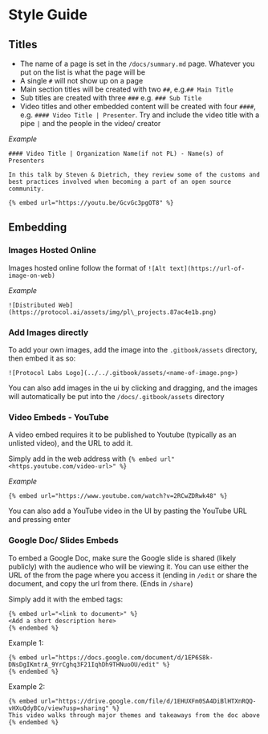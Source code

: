 # Style Guide

## Titles
* The name of a page is set in the `/docs/summary.md` page. Whatever you put on the list is what the page will be
* A single `#` will not show up on a page
* Main section titles will be created with two `##`, e.g.`## Main Title`
* Sub titles are created with three `###` e.g. `### Sub Title`
* Video titles and other embedded content will be created with four `####`, e.g. `#### Video Title | Presenter`. Try and include the video title with a pipe `|` and the people in the video/ creator

_Example_
```
#### Video Title | Organization Name(if not PL) - Name(s) of Presenters

In this talk by Steven & Dietrich, they review some of the customs and best practices involved when becoming a part of an open source community.

{% embed url="https://youtu.be/GcvGc3pgOT8" %}
```

## Embedding

### Images Hosted Online
Images hosted online follow the format of
`![Alt text](https://url-of-image-on-web)`

_Example_
```
![Distributed Web](https://protocol.ai/assets/img/pl\_projects.87ac4e1b.png)
```

### Add Images directly
To add your own images, add the image into the `.gitbook/assets` directory, then embed it as so:

```
![Protocol Labs Logo](../../.gitbook/assets/<name-of-image.png>)
```

You can also add images in the ui by clicking and dragging, and the images will automatically be put into the `/docs/.gitbook/assets` directory


### Video Embeds - YouTube
A video embed requires it to be published to Youtube (typically as an unlisted video), and the URL to add it.

Simply add in the web address with `{% embed url"<https.youtube.com/video-url>" %}`

_Example_

```
{% embed url="https://www.youtube.com/watch?v=2RCwZDRwk48" %}
```

You can also add a YouTube video in the UI by pasting the YouTube URL and pressing enter

### Google Doc/ Slides Embeds

To embed a Google Doc, make sure the Google slide is shared (likely publicly) with the audience who will be viewing it.
You can use either the URL of the from the page where you access it (ending in `/edit` or share the document, and copy the url from there. (Ends in `/share`)

Simply add it with the embed tags:
```
{% embed url="<link to document>" %}
<Add a short description here>
{% endembed %}
```

Example 1:

```
{% embed url="https://docs.google.com/document/d/1EP6S8k-DNsDgIKmtrA_9YrCghq3F21IqhDh9THNuoOU/edit" %}
{% endembed %}
```

Example 2:

```
{% embed url="https://drive.google.com/file/d/1EHUXFm0SA4DiBlHTXnRQQ-vHXuQdyBCo/view?usp=sharing" %}
This video walks through major themes and takeaways from the doc above
{% endembed %}
```
